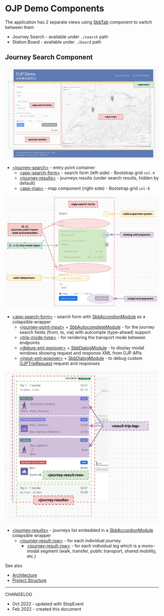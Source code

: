 # OJP Demo Components

The application has 2 separate views using [SbbTab](https://angular.app.sbb.ch/angular/components/tabs/overview) component to switch between them
- Journey Search - available under `./search` path
- Station Board - available under `./board` path

## Journey Search Component

![OJP_Demo_Components.jpg](./img/OJP_Demo_Components.jpg)

- [\<journey-search\>](./../src/app/journey/journey-search) - entry point container
    - [\<app-search-form\>](./../src/app/search-form/search-form.component.ts) - search form (left-side) - Bootstrap grid `col-4`
    - [\<journey-results\>](./../src/app/journey/journey-results/journey-results.component.ts) - journeys results (under search results, hidden by default)
    - [\<app-map\>](./../src/app/map/map.component.ts) - map component (right-side) - Bootstrap grid `col-8`

![OJP_Demo_Components_Search_Form](./img/OJP_Demo_Components_Search_Form.jpg)

- [\<app-search-form\>](./../src/app/search-form/search-form.component.ts) - search form with [SbbAccordionModule](https://angular-v12.app.sbb.ch/business/components/accordion) as a colapsible wrapper
    - [\<journey-point-input\>](./../src/app/search-form/journey-point-input/) + [SbbAutocompleteModule](https://angular-v12.app.sbb.ch/business/components/autocomplete) - for the journey search fields (from, to, via) with autcomple (type-ahead) support
    - [\<trip-mode-type\>](./../src/app/search-form/trip-mode-type) - for rendering the transport mode between endpoints
    - [\<debug-xml-popover>](./../src/app/search-form/debug-xml-popover/) + [SbbDialogModule](https://angular-v12.app.sbb.ch/business/components/dialog) - to display modal windows showing request and response XML from OJP APIs
    - [\<input-xml-popover>](./../src/app/search-form/input-xml-popover/) + [SbbDialogModule](https://angular-v12.app.sbb.ch/business/components/dialog) - to debug custom [OJPTripRequest](https://opentransportdata.swiss/en/cookbook/ojptriprequest/) request and responses

![OJP_Demo_Components_Journey_Results](./img/OJP_Demo_Components_Journey_Results.jpg)

- [\<journey-results\>](./../src/app/journey/journey-results/) - journeys list embedded in a [SbbAccordionModule](https://angular-v12.app.sbb.ch/business/components/accordion) colapsible wrapper
    - [\<journey-result-row\>](./../src/app/journey/journey-result-row/) - for each individual journey
        - [\<journey-result-row\>](./../src/app/journey/journey-result-row/result-trip-leg/) - for each individual leg which is a mono-modal segment (walk, transfer, public transport, shared mobility, etc.)

See also
- [Architecture](./architecture.md)
- [Project Structure](./project_structure.md)

----

CHANGELOG
- Oct 2022 - updated with StopEvent
- Feb 2022 - created this document